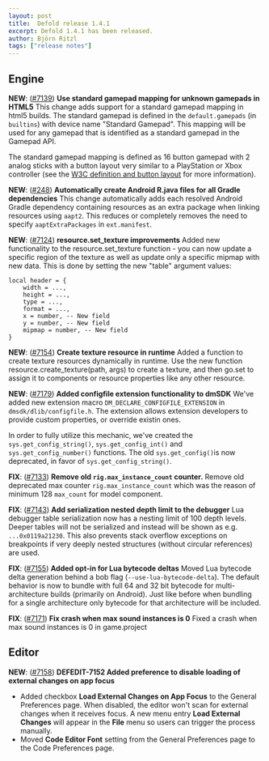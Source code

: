 ```yaml
---
layout: post
title:  Defold release 1.4.1
excerpt: Defold 1.4.1 has been released.
author: Björn Ritzl
tags: ["release notes"]
---
```


## Engine
__NEW__: ([#7139](https://github.com/defold/defold/pull/7139)) __Use standard gamepad mapping for unknown gamepads in HTML5__ 
This change adds support for a standard gamepad mapping in html5 builds. The standard gamepad is defined in the `default.gamepads` (in `builtins`) with device name "Standard Gamepad". This mapping will be used for any gamepad that is identified as a standard gamepad in the Gamepad API. 

The standard gamepad mapping is defined as 16 button gamepad with 2 analog sticks with a button layout very similar to a PlayStation or Xbox controller (see the [W3C definition and button layout](https://w3c.github.io/gamepad/#dfn-standard-gamepad) for more information).

__NEW__: ([#248](https://github.com/defold/extender/pull/248)) __Automatically create Android R.java files for all Gradle dependencies__ 
This change automatically adds each resolved Android Gradle dependency containing resources as an extra package when linking resources using `aapt2`. This reduces or completely removes the need to specify `aaptExtraPackages` in `ext.manifest`.

__NEW__: ([#7124](https://github.com/defold/defold/pull/7124)) __resource.set_texture improvements__ 
Added new functionality to the resource.set_texture function - you can now update a specific region of the texture as well as update only a specific mipmap with new data. This is done by setting the new "table" argument values:

```
local header = {
	width = ...,
	height = ...,
	type = ...,
	format = ...,
	x = number, -- New field
	y = number, -- New field
	mipmap = number, -- New field
}
```

__NEW__: ([#7154](https://github.com/defold/defold/pull/7154)) __Create texture resource in runtime__ 
Added a function to create texture resources dynamically in runtime. Use the new function resource.create_texture(path, args) to create a texture, and then go.set to assign it to components or resource properties like any other resource.

__NEW__: ([#7179](https://github.com/defold/defold/pull/7179)) __Added configfile extension functionality to dmSDK__ 
We've added new extension macro `DM_DECLARE_CONFIGFILE_EXTENSION` in `dmsdk/dlib/configfile.h`.
The extension allows extension developers to provide custom properties, or override existin ones.

In order to fully utilize this mechanic, we've created the `sys.get_config_string()`, `sys.get_config_int()` and `sys.get_config_number()` functions. The old `sys.get_config()`is now deprecated, in favor of `sys.get_config_string()`.

__FIX__: ([#7133](https://github.com/defold/defold/pull/7133)) __Remove old `rig.max_instance_count` counter.__ 
Remove old deprecated max counter `rig.max_instance_count` which was the reason of minimum 128 `max_count` for model component.

__FIX__: ([#7143](https://github.com/defold/defold/pull/7143)) __Add serialization nested depth limit to the debugger__ 
Lua debugger table serialization now has a nesting limit of 100 depth levels. Deeper tables will not be serialized and instead will be shown as e.g. `...0x0119a21230`. This also prevents stack overflow exceptions on breakpoints if very deeply nested structures (without circular references) are used.

__FIX__: ([#7155](https://github.com/defold/defold/pull/7155)) __Added opt-in for Lua bytecode deltas__ 
Moved Lua bytecode delta generation behind a bob flag (`--use-lua-bytecode-delta`). The default behavior is now to bundle with full 64 and 32 bit bytecode for multi-architecture builds (primarily on Android). Just like before when bundling for a single architecture only bytecode for that architecture will be included.

__FIX__: ([#7171](https://github.com/defold/defold/pull/7171)) __Fix crash when max sound instances is 0__ 
Fixed a crash when max sound instances is 0 in game.project


## Editor
__NEW__: ([#7158](https://github.com/defold/defold/pull/7158)) __DEFEDIT-7152 Added preference to disable loading of external changes on app focus__ 
* Added checkbox **Load External Changes on App Focus** to the General Preferences page. When disabled, the editor won't scan for external changes when it receives focus. A new menu entry **Load External Changes** will appear in the **File** menu so users can trigger the process manually.
* Moved **Code Editor Font** setting from the General Preferences page to the Code Preferences page.